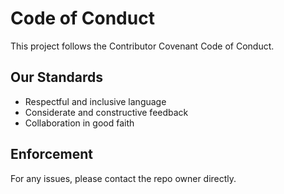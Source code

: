 # Code of Conduct

This project follows the Contributor Covenant Code of Conduct.

## Our Standards
- Respectful and inclusive language
- Considerate and constructive feedback
- Collaboration in good faith

## Enforcement
For any issues, please contact the repo owner directly.
